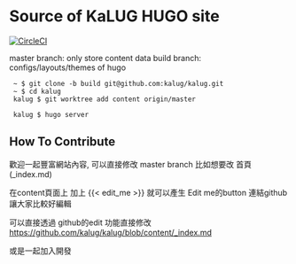 # Source of KaLUG HUGO site

[![CircleCI](https://circleci.com/gh/kalug/kalug.svg?style=svg)](https://circleci.com/gh/kalug/kalug)

master branch: only store content data
build branch: configs/layouts/themes of hugo

```
 ~ $ git clone -b build git@github.com:kalug/kalug.git
 ~ $ cd kalug
 kalug $ git worktree add content origin/master

 kalug $ hugo server
```

## How To Contribute

歡迎一起豐富網站內容, 可以直接修改 master branch
比如想要改 首頁 (_index.md)

在content頁面上 加上 {{< edit_me >}} 就可以產生 Edit me的button 連結github讓大家比較好編輯

可以直接透過 github的edit 功能直接修改
https://github.com/kalug/kalug/blob/content/_index.md

或是一起加入開發

